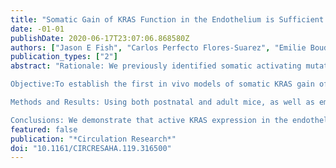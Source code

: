 ```yaml
---
title: "Somatic Gain of KRAS Function in the Endothelium is Sufficient to Cause Vascular Malformations that Require MEK but not PI3K Signaling"
date: -01-01
publishDate: 2020-06-17T23:07:06.868580Z
authors: ["Jason E Fish", "Carlos Perfecto Flores-Suarez", "Emilie Boudreau", "Alexander M Herman", "Manuel Cantu Gutierrez", "Dakota Gustafson", "Peter V DiStefano", "Meng Cui", "Zhiqi Chen", "Karen Berman De Ruiz", "Taylor S Schexnayder", "Christopher S Ward", "Ivan Radovanovic", "Joshua D Wythe"]
publication_types: ["2"]
abstract: "Rationale: We previously identified somatic activating mutations in the KRAS gene in the endothelium of the majority of human sporadic brain arteriovenous malformations (bAVMs); a disorder characterized by direct connections between arteries and veins. However, whether this genetic abnormality alone is sufficient for lesion formation, as well as how active KRAS signaling contributes to AVM formation, remains unknown.

Objective:To establish the first in vivo models of somatic KRAS gain of function in the endothelium in both mice and zebrafish in order to directly observe the phenotypic consequences of constitutive KRAS activity at a cellular level in vivo, and to test potential therapeutic interventions for AVMs.

Methods and Results: Using both postnatal and adult mice, as well as embryonic zebrafish, we demonstrate that endothelial-specific gain of function mutations in Kras (G12D or G12V) are sufficient to induce bAVMs. Active KRAS signaling leads to altered endothelial cell morphogenesis and increased cell size, ectopic sprouting, expanded vessel lumen diameter, and direct connections between arteries and veins. Furthermore, we show that these lesions are not associated with altered endothelial growth dynamics or a lack of proper arteriovenous identity, but instead appear to feature exuberant angiogenic signaling. Finally, we demonstrate that KRAS-dependent AVMs in zebrafish are refractory to inhibition of the downstream effector PI3K, but instead require active MEK signaling.

Conclusions: We demonstrate that active KRAS expression in the endothelium is sufficient for bAVM formation, even in the setting of uninjured adult vasculature. Furthermore, the finding that KRAS-dependent lesions are reversible in zebrafish suggests that MEK inhibition may represent a promising therapeutic treatment for AVM patients."
featured: false
publication: "*Circulation Research*"
doi: "10.1161/CIRCRESAHA.119.316500"
---
```


